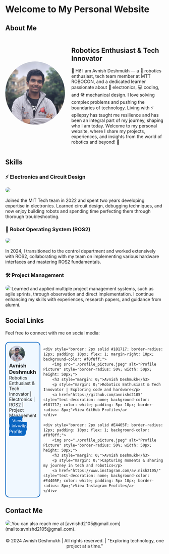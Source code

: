 # Welcome to My Personal Website

## About Me
<div style="display: flex; align-items: center;">
    <img src="./profile_picture.jpeg" alt="Profile Picture" style="border-radius: 50%; width: 200px; height: 200px; margin-right: 20px;">
    <div>
        <h2>Robotics Enthusiast & Tech Innovator</h2>
        <p>👋 Hi! I am Avnish Deshmukh — a 🤖 robotics enthusiast, tech team member at MTT ROBOCON, and a dedicated learner passionate about 🔧 electronics, 💻 coding, and 🛠️ mechanical design. I love solving complex problems and pushing the boundaries of technology. Living with ⚡ epilepsy has taught me resilience and has been an integral part of my journey, shaping who I am today. Welcome to my personal website, where I share my projects, experiences, and insights from the world of robotics and beyond! 🚀</p>
    </div>
</div>

## Skills

### ⚡ Electronics and Circuit Design
<img src="https://img.shields.io/badge/Electronics-FF6F00?style=for-the-badge&logo=arduino&logoColor=white" style="border-radius: 12px;">

Joined the MIT Tech team in 2022 and spent two years developing expertise in electronics. Learned circuit design, debugging techniques, and now enjoy building robots and spending time perfecting them through thorough troubleshooting.

### 🤖 Robot Operating System (ROS2)
<img src="https://img.shields.io/badge/ROS2-22314E?style=for-the-badge&logo=ros&logoColor=white" style="border-radius: 12px;">

In 2024, I transitioned to the control department and worked extensively with ROS2, collaborating with my team on implementing various hardware interfaces and mastering ROS2 fundamentals.

### 🛠️ Project Management
<img src="https://img.shields.io/badge/Project%20Management-0078D4?style=for-the-badge&logo=microsoftteams&logoColor=white" style="border-radius: 12px;">
Learned and applied multiple project management systems, such as agile sprints, through observation and direct implementation. I continue enhancing my skills with experiences, research papers, and guidance from alumni.

## Social Links
Feel free to connect with me on social media:

<div style="display: flex; justify-content: space-between; margin-top: 20px;">
    <div style="border: 2px solid #0A66C2; border-radius: 12px; padding: 10px; flex: 1; margin-right: 10px; background-color: #f0f8ff;">
        <img src="./profile_picture.jpeg" alt="Profile Picture" style="border-radius: 50%; width: 50px; height: 50px;">
        <h3 style="margin: 0;">Avnish Deshmukh</h3>
        <p style="margin: 0;">Robotics Enthusiast & Tech Innovator | Electronics | ROS2 | Project Management</p>
        <a href="https://www.linkedin.com/in/avnish-deshmukh" style="text-decoration: none; background-color: #0A66C2; color: white; padding: 5px 10px; border-radius: 8px;">View LinkedIn Profile</a>
    </div>

    <div style="border: 2px solid #181717; border-radius: 12px; padding: 10px; flex: 1; margin-right: 10px; background-color: #f0f8ff;">
        <img src="./profile_picture.jpeg" alt="Profile Picture" style="border-radius: 50%; width: 50px; height: 50px;">
        <h3 style="margin: 0;">Avnish Deshmukh</h3>
        <p style="margin: 0;">Robotics Enthusiast & Tech Innovator | Exploring code and hardware</p>
        <a href="https://github.com/avnishd2105" style="text-decoration: none; background-color: #181717; color: white; padding: 5px 10px; border-radius: 8px;">View GitHub Profile</a>
    </div>

    <div style="border: 2px solid #E4405F; border-radius: 12px; padding: 10px; flex: 1; background-color: #f0f8ff;">
        <img src="./profile_picture.jpeg" alt="Profile Picture" style="border-radius: 50%; width: 50px; height: 50px;">
        <h3 style="margin: 0;">Avnish Deshmukh</h3>
        <p style="margin: 0;">Capturing moments & sharing my journey in tech and robotics</p>
        <a href="https://www.instagram.com/av.nish2105/" style="text-decoration: none; background-color: #E4405F; color: white; padding: 5px 10px; border-radius: 8px;">View Instagram Profile</a>
    </div>
</div>


## Contact Me
<a href="mailto:avnishd2105@gmail.com">
    <img src="https://img.shields.io/badge/Contact%20Me-0078D4?style=for-the-badge&logo=mail&logoColor=white" style="border-radius: 12px;">
</a>
You can also reach me at [avnishd2105@gmail.com](mailto:avnishd2105@gmail.com).

<footer style="text-align: center; margin-top: 20px;">
    © 2024 Avnish Deshmukh | All rights reserved. | "Exploring technology, one project at a time."
</footer>
